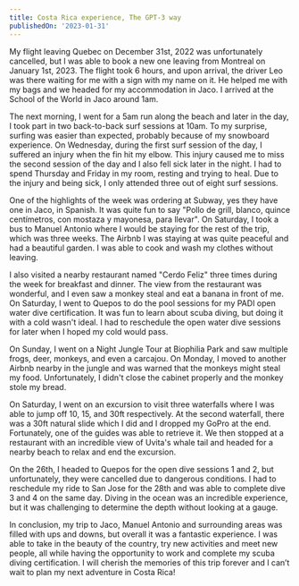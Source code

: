 ```yaml
---
title: Costa Rica experience, The GPT-3 way
publishedOn: '2023-01-31'
---
```


My flight leaving Quebec on December 31st, 2022 was unfortunately cancelled, but I was able to book a new one leaving from Montreal on January 1st, 2023. The flight took 6 hours, and upon arrival, the driver Leo was there waiting for me with a sign with my name on it. He helped me with my bags and we headed for my accommodation in Jaco. I arrived at the School of the World in Jaco around 1am.

The next morning, I went for a 5am run along the beach and later in the day, I took part in two back-to-back surf sessions at 10am. To my surprise, surfing was easier than expected, probably because of my snowboard experience. On Wednesday, during the first surf session of the day, I suffered an injury when the fin hit my elbow. This injury caused me to miss the second session of the day and I also fell sick later in the night. I had to spend Thursday and Friday in my room, resting and trying to heal. Due to the injury and being sick, I only attended three out of eight surf sessions.

One of the highlights of the week was ordering at Subway, yes they have one in Jaco, in Spanish. It was quite fun to say "Pollo de grill, blanco, quince centímetros, con mostaza y mayonesa, para llevar". On Saturday, I took a bus to Manuel Antonio where I would be staying for the rest of the trip, which was three weeks. The Airbnb I was staying at was quite peaceful and had a beautiful garden. I was able to cook and wash my clothes without leaving.

I also visited a nearby restaurant named "Cerdo Feliz" three times during the week for breakfast and dinner. The view from the restaurant was wonderful, and I even saw a monkey steal and eat a banana in front of me. On Saturday, I went to Quepos to do the pool sessions for my PADI open water dive certification. It was fun to learn about scuba diving, but doing it with a cold wasn't ideal. I had to reschedule the open water dive sessions for later when I hoped my cold would pass.

On Sunday, I went on a Night Jungle Tour at Biophilia Park and saw multiple frogs, deer, monkeys, and even a carcajou. On Monday, I moved to another Airbnb nearby in the jungle and was warned that the monkeys might steal my food. Unfortunately, I didn't close the cabinet properly and the monkey stole my bread.

On Saturday, I went on an excursion to visit three waterfalls where I was able to jump off 10, 15, and 30ft respectively. At the second waterfall, there was a 30ft natural slide which I did and I dropped my GoPro at the end. Fortunately, one of the guides was able to retrieve it. We then stopped at a restaurant with an incredible view of Uvita's whale tail and headed for a nearby beach to relax and end the excursion.

On the 26th, I headed to Quepos for the open dive sessions 1 and 2, but unfortunately, they were cancelled due to dangerous conditions. I had to reschedule my ride to San Jose for the 28th and was able to complete dive 3 and 4 on the same day. Diving in the ocean was an incredible experience, but it was challenging to determine the depth without looking at a gauge.

In conclusion, my trip to Jaco, Manuel Antonio and surrounding areas was filled with ups and downs, but overall it was a fantastic experience. I was able to take in the beauty of the country, try new activities and meet new people, all while having the opportunity to work and complete my scuba diving certification. I will cherish the memories of this trip forever and I can’t wait to plan my next adventure in Costa Rica!